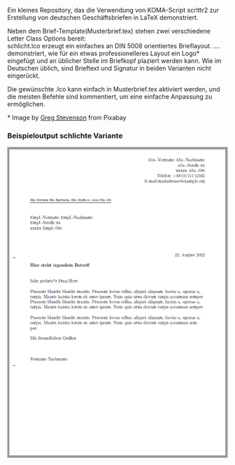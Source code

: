 Ein kleines Repository, das die Verwendung von KOMA-Script scrlttr2 zur Erstellung von deutschen Geschäftsbriefen in LaTeX demonstriert.

Neben dem Brief-Template(Musterbrief.tex) stehen zwei verschiedene Letter Class Options bereit:  
schlicht.lco erzeugt ein einfaches an DIN 5008 orientiertes Brieflayout. 
.... demonstriert, wie für ein etwas professionelleres Layout ein Logo\* eingefügt und an üblicher Stelle im Briefkopf plaziert werden kann.
Wie im Deutschen üblich, sind Brieftext und Signatur in beiden Varianten nicht eingerückt.

Die gewünschte .lco kann einfach in Musterbrief.tex aktiviert werden, und die meisten Befehle sind kommentiert, um eine einfache Anpassung zu ermöglichen.

\* Image by [Greg Stevenson](https://pixabay.com/users/photos_greg-21117672/) from Pixabay

### Beispieloutput schlichte Variante

![A test image](Output/schlicht2.png)

